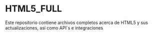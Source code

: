 # HTML5_FULL
Este repositorio contiene archivos completos acerca de HTML5 y sus actualizaciones, así como API´s e integraciones
